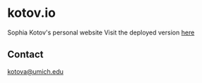 # kotov.io
Sophia Kotov's personal website
Visit the deployed version [here](www.kotov.io)


## Contact
kotova@umich.edu
